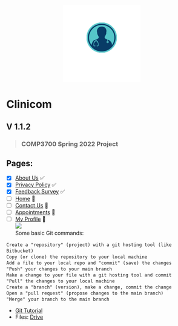<p align="center">
  <img src="https://github.com/0cool-design/WEB_Proj/blob/main/www/assets/imgs/logooo.png">
</p>

# Clinicom
## V 1.1.2
>### COMP3700 Spring 2022 Project

## Pages:
- [x] [About Us](https://github.com/0cool-design/WEB_Proj/blob/main/www/about.html) ✅
- [x] [Privacy Policy](https://github.com/0cool-design/WEB_Proj/blob/main/www/policy.html) ✅
- [x] [Feedback Survey](https://github.com/0cool-design/WEB_Proj/blob/main/www/feedback.html) ✅
- [ ] [Home](https://github.com/0cool-design/WEB_Proj/blob/main/www/index.html) 🐛
- [ ] [Contact Us](https://github.com/0cool-design/WEB_Proj/blob/main/www/contact.html) 🐛
- [ ] [Appointments](https://github.com/0cool-design/WEB_Proj/blob/main/www/appointments.html) 🚧
- [ ] [My Profile](https://github.com/0cool-design/WEB_Proj/blob/main/www/profile.html) 🚧  
![](https://us-central1-progress-markdown.cloudfunctions.net/progress/84)  
Some basic Git commands:
```
Create a "repository" (project) with a git hosting tool (like Bitbucket)
Copy (or clone) the repository to your local machine
Add a file to your local repo and "commit" (save) the changes
"Push" your changes to your main branch
Make a change to your file with a git hosting tool and commit
"Pull" the changes to your local machine
Create a "branch" (version), make a change, commit the change
Open a "pull request" (propose changes to the main branch)
"Merge" your branch to the main branch
```

- [Git Tutorial](https://youtu.be/DVRQoVRzMIY)
- Files: [Drive](https://drive.google.com/drive/u/1/folders/15W1RpJ4_eHC8mj1wnxQvZqJ8cgO4sRNT)
